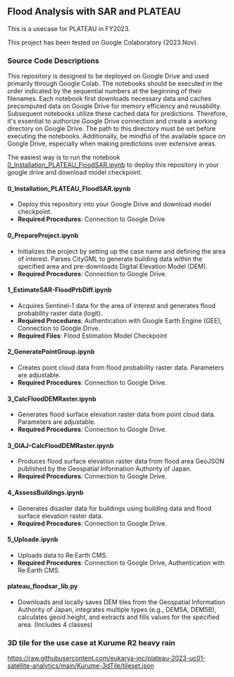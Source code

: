 ## Flood Analysis with SAR and PLATEAU
This is a usecase for PLATEAU in FY2023.

This project has been tested on Google Colaboratory (2023.Nov).

### Source Code Descriptions

This repository is designed to be deployed on Google Drive and used primarily through Google Colab. The notebooks should be executed in the order indicated by the sequential numbers at the beginning of their filenames. Each notebook first downloads necessary data and caches precomputed data on Google Drive for memory efficiency and reusability. Subsequent notebooks utilize these cached data for predictions. Therefore, it's essential to authorize Google Drive connection and create a working directory on Google Drive. The path to this directory must be set before executing the notebooks. Additionally, be mindful of the available space on Google Drive, especially when making predictions over extensive areas.


The easiest way is to run the notebook [0_Installation_PLATEAU_FloodSAR.ipynb](https://colab.research.google.com/github/eukarya-inc/plateau-2023-uc01-satellite-analytics/blob/feature/install/PLATEAU-FloodSAR/0_Installation_PLATEAU_FloodSAR.ipynb) to deploy this repository in your google drive and download model checkpoint.

#### 0_Installation_PLATEAU_FloodSAR.ipynb
- Deploy this repository into your Google Drive and download model checkpoint.
- **Required Procedures**: Connection to Google Drive

#### 0_PrepareProject.ipynb
- Initializes the project by setting up the case name and defining the area of interest. Parses CityGML to generate building data within the specified area and pre-downloads Digital Elevation Model (DEM).
- **Required Procedures**: Connection to Google Drive.

#### 1_EstimateSAR-FloodPrbDiff.ipynb
- Acquires Sentinel-1 data for the area of interest and generates flood probability raster data (logit).
- **Required Procedures**: Authentication with Google Earth Engine (GEE), Connection to Google Drive.
- **Required Files**: Flood Estimation Model Checkpoint

#### 2_GeneratePointGroup.ipynb
- Creates point cloud data from flood probability raster data. Parameters are adjustable.
- **Required Procedures**: Connection to Google Drive.

#### 3_CalcFloodDEMRaster.ipynb
- Generates flood surface elevation raster data from point cloud data. Parameters are adjustable.
- **Required Procedures**: Connection to Google Drive.

#### 3_GIAJ-CalcFloodDEMRaster.ipynb
- Produces flood surface elevation raster data from flood area GeoJSON published by the Geospatial Information Authority of Japan.
- **Required Procedures**: Connection to Google Drive.

#### 4_AssessBuildings.ipynb
- Generates disaster data for buildings using building data and flood surface elevation raster data.
- **Required Procedures**: Connection to Google Drive.

#### 5_Uploade.ipynb
- Uploads data to Re:Earth CMS.
- **Required Procedures**: Connection to Google Drive, Authentication with Re:Earth CMS.

#### plateau_floodsar_lib.py
- Downloads and locally saves DEM tiles from the Geospatial Information Authority of Japan, integrates multiple types (e.g., DEM5A, DEM5B), calculates geoid height, and extracts and fills values for the specified area. (Includes 4 classes)

### 3D tile for the use case at Kurume R2 heavy rain
https://raw.githubusercontent.com/eukarya-inc/plateau-2023-uc01-satellite-analytics/main/Kurume-3dTile/tileset.json

